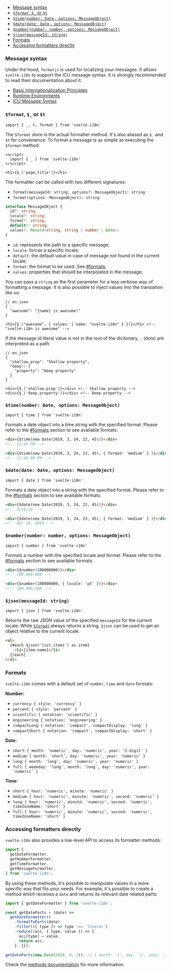 <!-- @import "[TOC]" {cmd="toc" depthFrom=1 depthTo=6 orderedList=false} -->

<!-- code_chunk_output -->

- [Message syntax](#message-syntax)
- [`$format`, `$_` or `$t`](#format-_-or-t)
- [`$time(number: Date, options: MessageObject)`](#timenumber-date-options-messageobject)
- [`$date(date: Date, options: MessageObject)`](#datedate-date-options-messageobject)
- [`$number(number: number, options: MessageObject)`](#numbernumber-number-options-messageobject)
- [`$json(messageId: string)`](#jsonmessageid-string)
- [Formats](#formats)
- [Accessing formatters directly](#accessing-formatters-directly)

<!-- /code_chunk_output -->

### Message syntax

Under the hood, `formatjs` is used for localizing your messages. It allows `svelte-i18n` to support the ICU message syntax. It is strongly recommended to read their documentation about it.

- [Basic Internationalization Principles](https://formatjs.io/docs/core-concepts/basic-internationalization-principles)
- [Runtime Environments](https://formatjs.io/docs/guides/runtime-requirements/)
- [ICU Message Syntax](https://formatjs.io/docs/core-concepts/icu-syntax/)

### `$format`, `$_` or `$t`

`import { _, t, format } from 'svelte-i18n'`

The `$format` store is the actual formatter method. It's also aliased as `$_` and `$t` for convenience. To format a message is as simple as executing the `$format` method:

```svelte
<script>
  import { _ } from 'svelte-i18n'
</script>

<h1>{$_('page_title')}</h1>
```

The formatter can be called with two different signatures:

- `format(messageId: string, options?: MessageObject): string`
- `format(options: MessageObject): string`

```ts
interface MessageObject {
  id?: string;
  locale?: string;
  format?: string;
  default?: string;
  values?: Record<string, string | number | Date>;
}
```

- `id`: represents the path to a specific message;
- `locale`: forces a specific locale;
- `default`: the default value in case of message not found in the current locale;
- `format`: the format to be used. See [#formats](#formats);
- `values`: properties that should be interpolated in the message;

You can pass a `string` as the first parameter for a less verbose way of formatting a message. It is also possible to inject values into the translation like so:

```jsonc
// en.json
{
  "awesome": "{name} is awesome!"
}
```

```svelte
<h1>{$_("awesome", { values: { name: "svelte-i18n" } })}</h1> <!-- "svelte-i18n is awesome" -->
```

If the message id literal value is not in the root of the dicitonary, `.` (dots) are interpreted as a path:

```jsonc
// en.json
{
  "shallow.prop": "Shallow property",
  "deep": {
    "property": "Deep property"
  }
}
```

```svelte
<div>{$_('shallow.prop')}</div> <!-- Shallow property -->
<div>{$_('deep.property')}</div> <!-- Deep property -->
```

### `$time(number: Date, options: MessageObject)`

`import { time } from 'svelte-i18n'`

Formats a date object into a time string with the specified format. Please refer to the [#formats](#formats) section to see available formats.

```html
<div>{$time(new Date(2019, 3, 24, 23, 45))}</div>
<!-- 11:45 PM -->

<div>{$time(new Date(2019, 3, 24, 23, 45), { format: 'medium' } )}</div>
<!-- 11:45:00 PM -->
```

### `$date(date: Date, options: MessageObject)`

`import { date } from 'svelte-i18n'`

Formats a date object into a string with the specified format. Please refer to the [#formats](#formats) section to see available formats.

```html
<div>{$date(new Date(2019, 3, 24, 23, 45))}</div>
<!-- 4/24/19 -->

<div>{$date(new Date(2019, 3, 24, 23, 45), { format: 'medium' } )}</div>
<!-- Apr 24, 2019 -->
```

### `$number(number: number, options: MessageObject)`

`import { number } from 'svelte-i18n'`

Formats a number with the specified locale and format. Please refer to the [#formats](#formats) section to see available formats.

```html
<div>{$number(100000000)}</div>
<!-- 100,000,000 -->

<div>{$number(100000000, { locale: 'pt' })}</div>
<!-- 100.000.000 -->
```

### `$json(messageId: string)`

`import { json } from 'svelte-i18n'`

Returns the raw JSON value of the specified `messageId` for the current locale. While [`$format`](#format-_-or-t) always returns a string, `$json` can be used to get an object relative to the current locale.

```html
<ul>
  {#each $json('list.items') as item}
    <li>{item.name}</li>
  {/each}
</ul>
```

### Formats

`svelte-i18n` comes with a default set of `number`, `time` and `date` formats:

**Number:**

- `currency`: `{ style: 'currency' }`
- `percent`: `{ style: 'percent' }`
- `scientific`: `{ notation: 'scientific' }`
- `engineering`: `{ notation: 'engineering' }`
- `compactLong`: `{ notation: 'compact', compactDisplay: 'long' }`
- `compactShort`: `{ notation: 'compact', compactDisplay: 'short' }`

**Date:**

- `short`: `{ month: 'numeric', day: 'numeric', year: '2-digit' }`
- `medium`: `{ month: 'short', day: 'numeric', year: 'numeric' }`
- `long`: `{ month: 'long', day: 'numeric', year: 'numeric' }`
- `full`: `{ weekday: 'long', month: 'long', day: 'numeric', year: 'numeric' }`

**Time:**

- `short`: `{ hour: 'numeric', minute: 'numeric' }`
- `medium`: `{ hour: 'numeric', minute: 'numeric', second: 'numeric' }`
- `long`: `{ hour: 'numeric', minute: 'numeric', second: 'numeric', timeZoneName: 'short' }`
- `full`: `{ hour: 'numeric', minute: 'numeric', second: 'numeric', timeZoneName: 'short' }`

### Accessing formatters directly

`svelte-i18n` also provides a low-level API to access its formatter methods:

```js
import {
  getDateFormatter,
  getNumberFormatter,
  getTimeFormatter,
  getMessageFormatter,
} from 'svelte-i18n';
```

By using these methods, it's possible to manipulate values in a more specific way that fits your needs. For example, it's possible to create a method which receives a `date` and returns its relevant date related parts:

```js
import { getDateFormatter } from 'svelte-i18n';

const getDateParts = (date) =>
  getDateFormatter()
    .formatToParts(date)
    .filter(({ type }) => type !== 'literal')
    .reduce((acc, { type, value }) => {
      acc[type] = value;
      return acc;
    }, {});

getDateParts(new Date(2020, 0, 1)); // { month: '1', day: '1', year: '2020' }
```

Check the [methods documentation](/docs/Methods.md#low-level-api) for more information.
